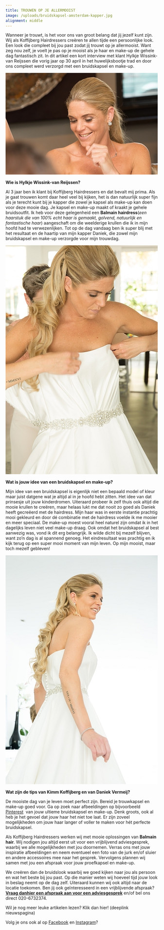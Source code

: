 ```yaml
---
title: TROUWEN OP JE ALLERMOOIST
image: /uploads/bruidskapsel-amsterdam-kapper.jpg
alignment: middle
---
```



Wanneer je trouwt, is het voor ons van groot belang dat jij jezelf kunt zijn. Wij als Koffijberg Hairdressers cre&euml;ren te allen tijde een persoonlijke look. Een look die compleet bij jou past zodat jij trouwt op je allermooist. Want zeg nou zelf, je voelt je pas op je mooist als je haar en make-up de gehele dag fantastisch zit. In dit artikel een kort interview met klant Hylkje Wissink-van Reijssen die vorig jaar op 30 april in het huwelijksbootje trad en door ons compleet werd verzorgd met een bruidskapsel en make-up.

![](/uploads/versions/bruidskapsel-amsterdam-kapper-3---x----500-333x---.jpg)

**Wie is Hylkje Wissink-van Reijssen?**

Al 3 jaar ben ik klant bij Koffijberg Hairdressers en dat bevalt mij prima. Als je gaat trouwen komt daar heel veel bij kijken, het is dan natuurlijk super fijn als je terecht kunt bij je kapper die zowel je kapsel als make-up kan doen voor deze mooie dag. Je kapsel en make-up maakt of kraakt je gehele bruidsoutfit. Ik heb voor deze gelegenheid een **Balmain hairdress**(*een haarstuk die van 100% echt haar is gemaakt, golvend, natuurlijk en fantastische haar*) aangeschaft om die weelderige krullen die ik in mijn hoofd had te verwezenlijken. Tot op de dag vandaag ben ik super blij met het resultaat en de haartip van mijn kapper Daniek, die zowel mijn bruidskapsel en make-up verzorgde voor mijn trouwdag.

![](/uploads/versions/bruidskapsel-amsterdam-kapper-2---x----500-750x---.jpg)

**Wat is jouw idee van een bruidskapsel en make-up?**

Mijn idee van een bruidskapsel is eigenlijk niet een bepaald model of kleur maar juist datgene wat je altijd al in je hoofd hebt zitten. Het idee van dat prinsesje uit jouw kinderdromen. Uiteraard probeer ik zelf thuis ook altijd die mooie krullen te cre&euml;ren, maar helaas lukt me dat nooit zo goed als Daniek heeft gecre&euml;erd met de hairdress. Mijn haar was in eerste instantie prachtig mooi gekleurd en door d&eacute; combinatie met de hairdress voelde ik me mooier en meer speciaal. De make-up moest vooral heel naturel zijn omdat ik in het dagelijks leven niet veel make-up draag. Ook omdat het bruidskapsel al best aanwezig was, vond ik dit erg belangrijk. Ik wilde dicht bij mezelf blijven, want zo’n dag is al spannend genoeg. Het eindresultaat was prachtig en ik kijk terug op een super mooi moment van mijn leven. Op mijn mooist, maar toch mezelf gebleven!

![](/uploads/versions/bruidskapsel-amsterdam-kapper---x----500-750x---.jpg)

**Wat zijn de tips van Kimm Koffijberg en van Daniek Vermeij?**

De mooiste dag van je leven moet perfect zijn. Bereid je trouwkapsel en make-up goed voor. Ga op zoek naar afbeeldingen op bijvoorbeeld [Pinterest](https://nl.pinterest.com/koffijberghair/)&nbsp; van jouw ultieme bruidskapsel en make-up. Denk groots, ook al heb je het gevoel dat jouw haar het niet toe laat. Er zijn zoveel mogelijkheden om jouw haar langer of voller te maken voor h&eacute;t perfecte bruidskapsel.

Als Koffijberg Hairdressers werken wij met mooie oplossingen van **Balmain hair**. Wij nodigen jou altijd eerst uit voor een vrijblijvend adviesgesprek, waarbij we alle mogelijkheden met jou doornemen. Verras ons met jouw inspiratie afbeeldingen en neem eventueel een foto van de jurk en/of sluier en andere accessoires mee naar het gesprek. Vervolgens plannen wij samen met jou een afspraak voor jouw proefkapsel en make-up.

We cre&euml;ren dan de bruidslook waarbij we goed kijken naar jou als persoon en wat het beste bij jou past. Op die manier weten wij hoeveel tijd jouw look in beslag neemt op de dag zelf. Uiteraard kunnen wij ook altijd naar de locatie toekomen. Ben jij ook ge&iuml;nteresseerd in een vrijblijvende afspraak? **[Vraag dan](__notset__)[hier een afspraak aan voor een adviesgesprek](http://www.koffijberg.nl/contact/)** en/of bel ons direct 020-6732374.

Wil je nog meer leuke artikelen lezen? Klik dan hier! (deeplink nieuwspagina)

Volg je ons ook al op&nbsp;[Facebook](https://www.facebook.com/Koffijberg-Hairdressers-143537182417933/?fref=ts) en [Instagram](https://www.instagram.com/koffijberghairdressers/)?